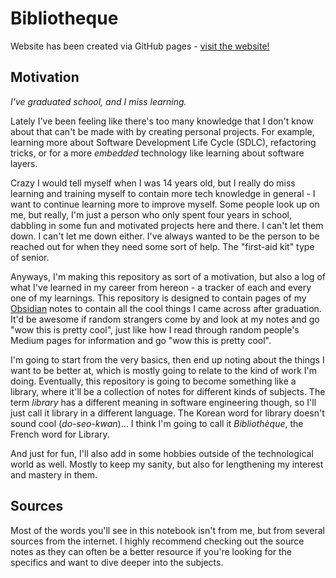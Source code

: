 # Bibliotheque

Website has been created via GitHub pages - [visit the website!](https://ksdsk.github.io/Bibliotheque/)
## Motivation
*I've graduated school, and I miss learning.*

Lately I've been feeling like there's too many knowledge that I don't know about that can't be made with by creating personal projects. For example, learning more about Software Development Life Cycle (SDLC), refactoring tricks, or for a more *embedded* technology like learning about software layers.

Crazy I would tell myself when I was 14 years old, but I really do miss learning and training myself to contain more tech knowledge in general - I want to continue learning more to improve myself. Some people look up on me, but really, I'm just a person who only spent four years in school, dabbling in some fun and motivated projects here and there. I can't let them down. I can't let me down either. I've always wanted to be the person to be reached out for when they need some sort of help. The "first-aid kit" type of senior.

Anyways, I'm making this repository as sort of a motivation, but also a log of what I've learned in my career from hereon - a tracker of each and every one of my learnings. This repository is designed to contain pages of my [Obsidian](https://obsidian.md/) notes to contain all the cool things I came across after graduation. It'd be awesome if random strangers come by and look at my notes and go "wow this is pretty cool", just like how I read through random people's Medium pages for information and go "wow this is pretty cool".

I'm going to start from the very basics, then end up noting about the things I want to be better at, which is mostly going to relate to the kind of work I'm doing. Eventually, this repository is going to become something like a library, where it'll be a collection of notes for different kinds of subjects. The term *library* has a different meaning in software engineering though, so I'll just call it library in a different language. The Korean word for library doesn't sound cool (*do-seo-kwan*)... I think I'm going to call it *Bibliothèque*, the French word for Library.

And just for fun, I'll also add in some hobbies outside of the technological world as well. Mostly to keep my sanity, but also for lengthening my interest and mastery in them.
## Sources
Most of the words you'll see in this notebook isn't from me, but from several sources from the internet. I highly recommend checking out the source notes as they can often be a better resource if you're looking for the specifics and want to dive deeper into the subjects.